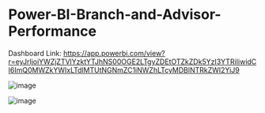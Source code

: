 # Power-BI-Branch-and-Advisor-Performance

Dashboard Link: https://app.powerbi.com/view?r=eyJrIjoiYWZjZTVlYzktYTJhNS00OGE2LTgyZDEtOTZkZDk5YzI3YTRiIiwidCI6ImQ0MWZkYWIxLTdlMTUtNGNmZC1iNWZhLTcyMDBlNTRkZWI2YiJ9

![image](https://github.com/asingh2695/Power-BI-Branch-and-Advisor-Performance/assets/34424599/f20e143e-e78e-40e6-a1b2-6c1faef015d7)


![image](https://github.com/asingh2695/Power-BI-Branch-and-Advisor-Performance/assets/34424599/1dcad663-8664-4199-9e7f-d6556a25eaff)
